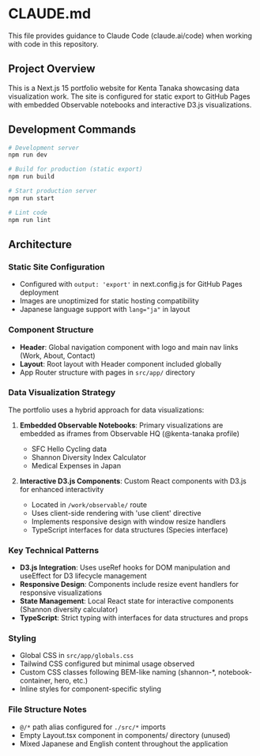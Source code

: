 # CLAUDE.md

This file provides guidance to Claude Code (claude.ai/code) when working with code in this repository.

## Project Overview

This is a Next.js 15 portfolio website for Kenta Tanaka showcasing data visualization work. The site is configured for static export to GitHub Pages with embedded Observable notebooks and interactive D3.js visualizations.

## Development Commands

```bash
# Development server
npm run dev

# Build for production (static export)
npm run build

# Start production server
npm run start

# Lint code
npm run lint
```

## Architecture

### Static Site Configuration
- Configured with `output: 'export'` in next.config.js for GitHub Pages deployment
- Images are unoptimized for static hosting compatibility
- Japanese language support with `lang="ja"` in layout

### Component Structure
- **Header**: Global navigation component with logo and main nav links (Work, About, Contact)
- **Layout**: Root layout with Header component included globally
- App Router structure with pages in `src/app/` directory

### Data Visualization Strategy
The portfolio uses a hybrid approach for data visualizations:

1. **Embedded Observable Notebooks**: Primary visualizations are embedded as iframes from Observable HQ (@kenta-tanaka profile)
   - SFC Hello Cycling data
   - Shannon Diversity Index Calculator
   - Medical Expenses in Japan

2. **Interactive D3.js Components**: Custom React components with D3.js for enhanced interactivity
   - Located in `/work/observable/` route
   - Uses client-side rendering with 'use client' directive
   - Implements responsive design with window resize handlers
   - TypeScript interfaces for data structures (Species interface)

### Key Technical Patterns
- **D3.js Integration**: Uses useRef hooks for DOM manipulation and useEffect for D3 lifecycle management
- **Responsive Design**: Components include resize event handlers for responsive visualizations
- **State Management**: Local React state for interactive components (Shannon diversity calculator)
- **TypeScript**: Strict typing with interfaces for data structures and props

### Styling
- Global CSS in `src/app/globals.css`
- Tailwind CSS configured but minimal usage observed
- Custom CSS classes following BEM-like naming (shannon-*, notebook-container, hero, etc.)
- Inline styles for component-specific styling

### File Structure Notes
- `@/*` path alias configured for `./src/*` imports
- Empty Layout.tsx component in components/ directory (unused)
- Mixed Japanese and English content throughout the application